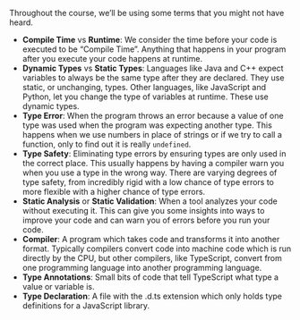 Throughout the course, we’ll be using some terms that you might not have heard.

- **Compile Time** vs **Runtime**: We consider the time before your code is executed to be “Compile Time”. Anything that happens in your program after you execute your code happens at runtime.
- **Dynamic Types** vs **Static Types**: Languages like Java and C++ expect variables to always be the same type after they are declared. They use static, or unchanging, types. Other languages, like JavaScript and Python, let you change the type of variables at runtime. These use dynamic types.
- **Type Error**: When the program throws an error because a value of one type was used when the program was expecting another type. This happens when we use numbers in place of strings or if we try to call a function, only to find out it is really `undefined`.
- **Type Safety**: Eliminating type errors by ensuring types are only used in the correct place. This usually happens by having a compiler warn you when you use a type in the wrong way. There are varying degrees of type safety, from incredibly rigid with a low chance of type errors to more flexible with a higher chance of type errors.
- **Static Analysis** or **Static Validation**: When a tool analyzes your code without executing it. This can give you some insights into ways to improve your code and can warn you of errors before you run your code.
- **Compiler**: A program which takes code and transforms it into another format. Typically compilers convert code into machine code which is run directly by the CPU, but other compilers, like TypeScript, convert from one programming language into another programming language.
- **Type Annotations**: Small bits of code that tell TypeScript what type a value or variable is.
- **Type Declaration**: A file with the .d.ts extension which only holds type definitions for a JavaScript library.

